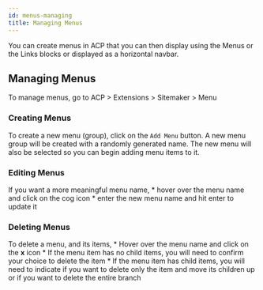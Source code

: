 ```yaml
---
id: menus-managing
title: Managing Menus
---
```

You can create menus in ACP that you can then display using the Menus or the Links blocks or displayed as a horizontal navbar.

## Managing Menus

To manage menus, go to ACP > Extensions > Sitemaker > Menu

### Creating Menus

To create a new menu (group), click on the `Add Menu` button. A new menu group will be created with a randomly generated name. The new menu will also be selected so you can begin adding menu items to it.

### Editing Menus

If you want a more meaningful menu name, * hover over the menu name and click on the cog icon * enter the new menu name and hit enter to update it

### Deleting Menus

To delete a menu, and its items, * Hover over the menu name and click on the **x** icon * If the menu item has no child items, you will need to confirm your choice to delete the item * If the menu item has child items, you will need to indicate if you want to delete only the item and move its children up or if you want to delete the entire branch